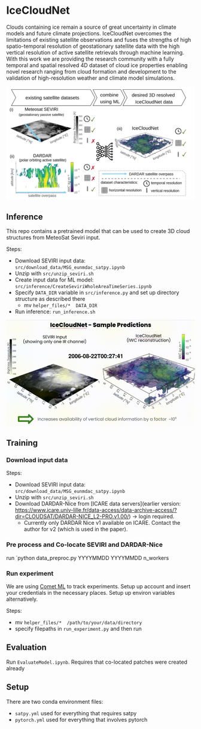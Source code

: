 # IceCloudNet

Clouds containing ice remain a source of great uncertainty in climate models and future climate projections. IceCloudNet overcomes the limitations of existing satellite observations and fuses the strengths of high spatio-temporal resolution of geostationary satellite data with the high vertical resolution of active satellite retrievals through machine learning. With this work we are providing the research community with a fully temporal and spatial resolved 4D dataset of cloud ice properties enabling novel research ranging from cloud formation and development to the validation of high-resolution weather and climate model simulations.

![](img/icecloudnet_concept.png)

## Inference 

This repo contains a pretrained model that can be used to create 3D cloud structures from MeteoSat Seviri input.

Steps:
* Download SEVIRI input data: `src/download_data/MSG_eunmdac_satpy.ipynb`
* Unzip with `src/unzip_seviri.sh`
* Create input data for ML model: `src/inference/CreateSeviriWholeAreaTimeSeries.ipynb`
* Specify `DATA_DIR` variable in `src/inference.py` and set up directory structure as described there
    * mv `helper_files/*  DATA_DIR`
* Run inference: `run_inference.sh`

![](img/ice_cloud_net_rendering.gif)

## Training

### Download input data

Steps:
* Download SEVIRI input data: `src/download_data/MSG_eunmdac_satpy.ipynb`
* Unzip with `src/unzip_seviri.sh`
* Download DARDAR-Nice from [ICARE data servers](earlier version: https://www.icare.univ-lille.fr/data-access/data-archive-access/?dir=CLOUDSAT/DARDAR-NICE_L2-PRO.v1.00/) → login required. 
    * Currently only DARDAR Nice v1 available on ICARE. Contact the author for v2 (which is used in the paper).

### Pre process and Co-locate SEVIRI and DARDAR-Nice

run `python data_preproc.py YYYYMMDD YYYYMMDD n_workers

### Run experiment

We are using [Comet ML](https://www.comet.com/) to track experiments. Setup up account and insert your credentials in the necessary places. Setup up environ variables alternatively.

Steps: 
* mv `helper_files/*  /path/to/your/data/directory`
* specify filepaths in `run_experiment.py` and then run 

## Evaluation

Run `EvaluateModel.ipynb`. Requires that co-located patches were created already

## Setup

There are two conda environment files:
* `satpy.yml` used for everything that requires satpy
* `pytorch.yml` used for everything that involves pytorch